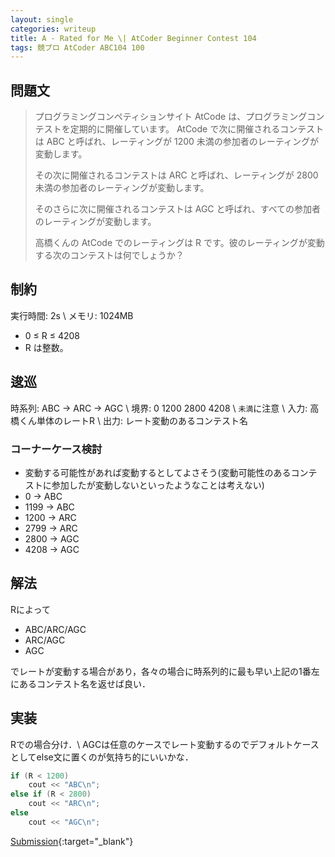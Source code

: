 ```yaml
---
layout: single
categories: writeup
title: A - Rated for Me \| AtCoder Beginner Contest 104
tags: 競プロ AtCoder ABC104 100
---
```


## 問題文
>プログラミングコンペティションサイト AtCode は、プログラミングコンテストを定期的に開催しています。
>AtCode で次に開催されるコンテストは ABC と呼ばれ、レーティングが 1200 未満の参加者のレーティングが変動します。
>
>その次に開催されるコンテストは ARC と呼ばれ、レーティングが 2800 未満の参加者のレーティングが変動します。
>
>そのさらに次に開催されるコンテストは AGC と呼ばれ、すべての参加者のレーティングが変動します。
>
>高橋くんの AtCode でのレーティングは R です。彼のレーティングが変動する次のコンテストは何でしょうか？

## 制約
実行時間: 2s \\
メモリ: 1024MB
- 0 ≤ R ≤ 4208
- R は整数。

## 逡巡
時系列: ABC -> ARC -> AGC \\
境界: 
0 1200 2800 4208 \\
`未満`に注意 \\
入力: 高橋くん単体のレートR \\
出力: レート変動のあるコンテスト名 
### コーナーケース検討
- 変動する可能性があれば変動するとしてよさそう(変動可能性のあるコンテストに参加したが変動しないといったようなことは考えない)
- 0 -> ABC
- 1199 -> ABC
- 1200 -> ARC
- 2799 -> ARC
- 2800 -> AGC
- 4208 -> AGC

## 解法
Rによって
- ABC/ARC/AGC
- ARC/AGC
- AGC

でレートが変動する場合があり，各々の場合に時系列的に最も早い上記の1番左にあるコンテスト名を返せば良い．
## 実装
Rでの場合分け．\\
AGCは任意のケースでレート変動するのでデフォルトケースとしてelse文に置くのが気持ち的にいいかな．
```cpp
if (R < 1200)
    cout << "ABC\n";
else if (R < 2800)
    cout << "ARC\n";
else
    cout << "AGC\n";
```
[Submission](https://abc104.contest.atcoder.jp/submissions/2951248){:target="_blank"}